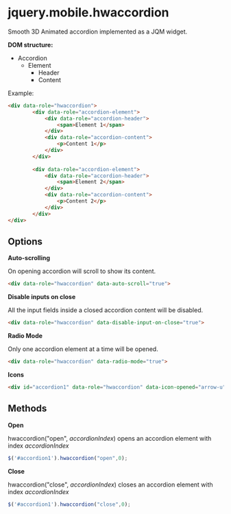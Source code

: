 jquery.mobile.hwaccordion
=========================

Smooth 3D Animated accordion implemented as a JQM widget.

**DOM structure:**

* Accordion
	* Element
		* Header
		* Content

Example:

```html
<div data-role="hwaccordion">
		<div data-role="accordion-element">
			<div data-role="accordion-header">
				<span>Element 1</span>
			</div>
			<div data-role="accordion-content">
				<p>Content 1</p>
			</div>
		</div>
		
		<div data-role="accordion-element">
			<div data-role="accordion-header">
				<span>Element 2</span>
			</div>
			<div data-role="accordion-content">
				<p>Content 2</p>
			</div>
		</div>
</div> 
```

**Options**
-

**Auto-scrolling**

On opening accordion will scroll  to show its content.

```html
<div data-role="hwaccordion" data-auto-scroll="true">
```

**Disable inputs on close**

All the input fields inside a closed accordion content will be disabled.

```html
<div data-role="hwaccordion" data-disable-input-on-close="true">
```

**Radio Mode**

Only one accordion element at a time will be opened.

```html
<div data-role="hwaccordion" data-radio-mode="true">
```

**Icons**

```html
<div id="accordion1" data-role="hwaccordion" data-icon-opened="arrow-u" data-icon-closed="arrow-d">
```


**Methods**
-

**Open**

hwaccordion("open", _accordionIndex_) opens an accordion element with index _accordionIndex_ 

```javascript
$('#accordion1').hwaccordion("open",0);
```

**Close**

hwaccordion("close", _accordionIndex_) closes an accordion element with index _accordionIndex_ 

```javascript
$('#accordion1').hwaccordion("close",0);
```
